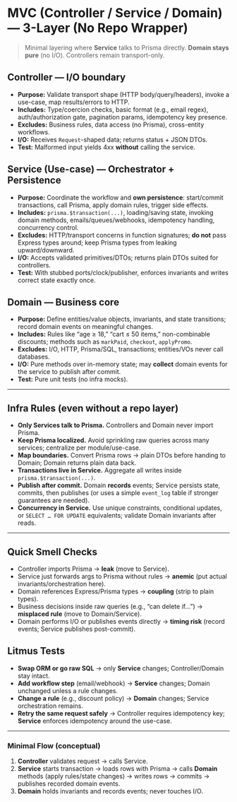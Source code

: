 # MVC (Controller / Service / Domain) — 3-Layer (No Repo Wrapper)

> Minimal layering where **Service** talks to Prisma directly. **Domain stays pure** (no I/O). Controllers remain transport-only.

## Controller — I/O boundary

- **Purpose:** Validate transport shape (HTTP body/query/headers), invoke a use-case, map results/errors to HTTP.
- **Includes:** Type/coercion checks, basic format (e.g., email regex), auth/authorization gate, pagination params, idempotency key presence.
- **Excludes:** Business rules, data access (no Prisma), cross-entity workflows.
- **I/O:** Receives `Request`-shaped data; returns status + JSON DTOs.
- **Test:** Malformed input yields 4xx **without** calling the service.

## Service (Use-case) — Orchestrator + Persistence

- **Purpose:** Coordinate the workflow and **own persistence**: start/commit transactions, call Prisma, apply domain rules, trigger side effects.
- **Includes:** `prisma.$transaction(...)`, loading/saving state, invoking domain methods, emails/queues/webhooks, idempotency handling, concurrency control.
- **Excludes:** HTTP/transport concerns in function signatures; **do not** pass Express types around; keep Prisma types from leaking upward/downward.
- **I/O:** Accepts validated primitives/DTOs; returns plain DTOs suited for controllers.
- **Test:** With stubbed ports/clock/publisher, enforces invariants and writes correct state exactly once.

## Domain — Business core

- **Purpose:** Define entities/value objects, invariants, and state transitions; record domain events on meaningful changes.
- **Includes:** Rules like “age ≥ 18,” “cart ≤ 50 items,” non-combinable discounts; methods such as `markPaid`, `checkout`, `applyPromo`.
- **Excludes:** I/O, HTTP, Prisma/SQL, transactions; entities/VOs never call databases.
- **I/O:** Pure methods over in-memory state; may **collect** domain events for the service to publish after commit.
- **Test:** Pure unit tests (no infra mocks).

---

## Infra Rules (even without a repo layer)

- **Only Services talk to Prisma.** Controllers and Domain never import Prisma.
- **Keep Prisma localized.** Avoid sprinkling raw queries across many services; centralize per module/use-case.
- **Map boundaries.** Convert Prisma rows → plain DTOs before handing to Domain; Domain returns plain data back.
- **Transactions live in Service.** Aggregate all writes inside `prisma.$transaction(...)`.
- **Publish after commit.** Domain **records** events; Service persists state, commits, then publishes (or uses a simple `event_log` table if stronger guarantees are needed).
- **Concurrency in Service.** Use unique constraints, conditional updates, or `SELECT … FOR UPDATE` equivalents; validate Domain invariants after reads.

---

## Quick Smell Checks

- Controller imports Prisma → **leak** (move to Service).
- Service just forwards args to Prisma without rules → **anemic** (put actual invariants/orchestration here).
- Domain references Express/Prisma types → **coupling** (strip to plain types).
- Business decisions inside raw queries (e.g., “can delete if…”) → **misplaced rule** (move to Domain/Service).
- Domain performs I/O or publishes events directly → **timing risk** (record events; Service publishes post-commit).

## Litmus Tests

- **Swap ORM or go raw SQL** → only **Service** changes; Controller/Domain stay intact.
- **Add workflow step** (email/webhook) → **Service** changes; Domain unchanged unless a rule changes.
- **Change a rule** (e.g., discount policy) → **Domain** changes; Service orchestration remains.
- **Retry the same request safely** → Controller requires idempotency key; **Service** enforces idempotency around the use-case.

---

### Minimal Flow (conceptual)

1. **Controller** validates request → calls Service.
2. **Service** starts transaction → loads rows with Prisma → calls **Domain** methods (apply rules/state changes) → writes rows → commits → publishes recorded domain events.
3. **Domain** holds invariants and records events; never touches I/O.

